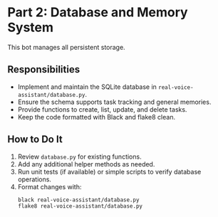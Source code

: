 # Part 2: Database and Memory System

This bot manages all persistent storage.

## Responsibilities
- Implement and maintain the SQLite database in `real-voice-assistant/database.py`.
- Ensure the schema supports task tracking and general memories.
- Provide functions to create, list, update, and delete tasks.
- Keep the code formatted with Black and flake8 clean.

## How to Do It
1. Review `database.py` for existing functions.
2. Add any additional helper methods as needed.
3. Run unit tests (if available) or simple scripts to verify database operations.
4. Format changes with:
   ```bash
   black real-voice-assistant/database.py
   flake8 real-voice-assistant/database.py
   ```
